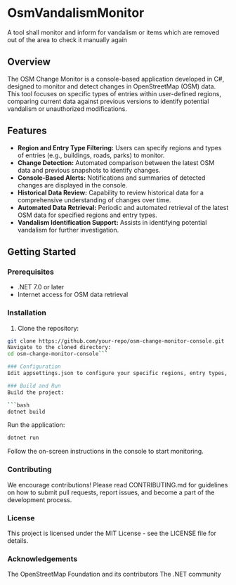 # OsmVandalismMonitor
A tool shall monitor and inform for vandalism or items which are removed out of the area to check it manually again

## Overview

The OSM Change Monitor is a console-based application developed in C#, designed to monitor and detect changes in OpenStreetMap (OSM) data. This tool focuses on specific types of entries within user-defined regions, comparing current data against previous versions to identify potential vandalism or unauthorized modifications.

## Features

- **Region and Entry Type Filtering:** Users can specify regions and types of entries (e.g., buildings, roads, parks) to monitor.
- **Change Detection:** Automated comparison between the latest OSM data and previous snapshots to identify changes.
- **Console-Based Alerts:** Notifications and summaries of detected changes are displayed in the console.
- **Historical Data Review:** Capability to review historical data for a comprehensive understanding of changes over time.
- **Automated Data Retrieval:** Periodic and automated retrieval of the latest OSM data for specified regions and entry types.
- **Vandalism Identification Support:** Assists in identifying potential vandalism for further investigation.

## Getting Started

### Prerequisites

- .NET 7.0 or later
- Internet access for OSM data retrieval

### Installation

1. Clone the repository:
```bash
git clone https://github.com/your-repo/osm-change-monitor-console.git
Navigate to the cloned directory:
cd osm-change-monitor-console```

### Configuration
Edit appsettings.json to configure your specific regions, entry types, and monitoring preferences.

### Build and Run
Build the project:

```bash
dotnet build
```
Run the application:
```bash
dotnet run
```
Follow the on-screen instructions in the console to start monitoring.


### Contributing
We encourage contributions! Please read CONTRIBUTING.md for guidelines on how to submit pull requests, report issues, and become a part of the development process.

### License
This project is licensed under the MIT License - see the LICENSE file for details.

### Acknowledgements
The OpenStreetMap Foundation and its contributors
The .NET community
